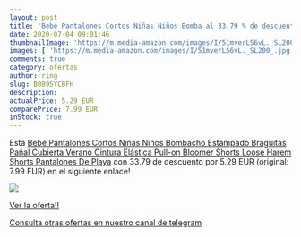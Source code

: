 ```yaml
---
layout: post
title: 'Bebé Pantalones Cortos Niñas Niños Bomba al 33.79 % de descuento'
date: 2020-07-04 09:01:46
thumbnailImage: 'https://m.media-amazon.com/images/I/51mverLS6vL._SL200_.jpg'
images: [ 'https://m.media-amazon.com/images/I/51mverLS6vL._SL200_.jpg' ]
comments: true
category: ofertas
author: ring
slug: B0895YCBFH
description:
actualPrice: 5.29 EUR
comparePrice: 7.99 EUR
inStock: true
---
```


Está [Bebé Pantalones Cortos Niñas Niños Bombacho Estampado Braguitas Pañal Cubierta Verano Cintura Elástica Pull-on Bloomer Shorts Loose Harem Shorts Pantalones De Playa](https://www.amazon.com/dp/B0895YCBFH/?tag=redken08-20) con 33.79 de descuento por 5.29 EUR (original: 7.99 EUR) en el siguiente enlace!

[![](https://m.media-amazon.com/images/I/51mverLS6vL._SL200_.jpg)](https://www.amazon.com/dp/B0895YCBFH/?tag=redken08-20)

[Ver la oferta!!](https://www.amazon.com/dp/B0895YCBFH/?tag=redken08-20)

[Consulta otras ofertas en nuestro canal de telegram](https://t.me/s/ofertas25)
